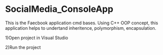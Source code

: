 # SocialMedia_ConsoleApp
This is the Faecbook application cmd bases. Using C++ OOP concept, this application helps to undertand inheritence, polymorphism, encapsulation. 

1)Open project in Visual Studio

2)Run the project
